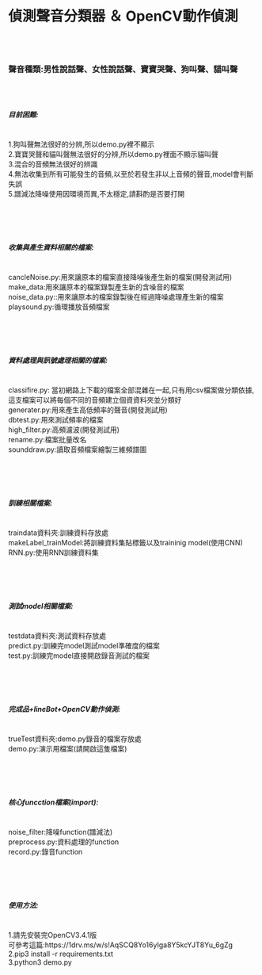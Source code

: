 <h1>偵測聲音分類器 ＆ OpenCV動作偵測</h1><br>
<br>
<h3>聲音種類:男性說話聲、女性說話聲、寶寶哭聲、狗叫聲、貓叫聲</h3><br>
<br>
<h5>目前困難:</h5><br>
1.狗叫聲無法很好的分辨,所以demo.py裡不顯示<br>
2.寶寶哭聲和貓叫聲無法很好的分辨,所以demo.py裡面不顯示貓叫聲<br>
3.混合的音頻無法很好的辨識<br>
4.無法收集到所有可能發生的音頻,以至於若發生非以上音頻的聲音,model會判斷失誤<br>
5.譜減法降噪使用因環境而異,不太穩定,請斟酌是否要打開<br>
<br>
<br>
<br>
<br>
<h5>收集與產生資料相關的檔案:</h5><br>
cancleNoise.py:用來讓原本的檔案直接降噪後產生新的檔案(開發測試用)<br>
make_data:用來讓原本的檔案錄製產生新的含噪音的檔案<br>
noise_data.py::用來讓原本的檔案錄製後在經過降噪處理產生新的檔案<br>
playsound.py:循環播放音頻檔案<br>
<br>
<br>
<br>
<br>
<h5>資料處理與訊號處理相關的檔案:</h5><br>
classifire.py: 當初網路上下載的檔案全部混雜在一起,只有用csv檔案做分類依據,這支檔案可以將每個不同的音頻建立個資資料夾並分類好<br>
generater.py:用來產生高低頻率的聲音(開發測試用)<br>
dbtest.py:用來測試頻率的檔案<br>
high_filter.py:高頻濾波(開發測試用)<br>
rename.py:檔案批量改名<br>
sounddraw.py:讀取音頻檔案繪製三維頻譜圖<br>
<br>
<br>
<br>
<br>
<h5>訓練相關檔案:</h5><br>
traindata資料夾:訓練資料存放處<br>
makeLabel_trainModel:將訓練資料集貼標籤以及traininig model(使用CNN)<br>
RNN.py:使用RNN訓練資料集<br>
<br>
<br>
<br>
<br>
<h5>測試model相關檔案:</h5><br>
testdata資料夾:測試資料存放處<br>
predict.py:訓練完model測試model準確度的檔案<br>
test.py:訓練完model直接開啟錄音測試的檔案<br>
<br>
<br>
<br>
<br>
<h5>完成品+lineBot+OpenCV動作偵測:</h5><br>
trueTest資料夾:demo.py錄音的檔案存放處<br>
demo.py:演示用檔案(請開啟這隻檔案)<br>
<br>
<br>
<br>
<br>
<h5>核心funcction檔案(import):</h5><br>
noise_filter:降噪function(譜減法)<br>
preprocess.py:資料處理的function<br>
record.py:錄音function<br>
<br>
<br>
<br>
<br>
<h5>使用方法:</h5><br>
1.請先安裝完OpenCV3.4.1版<br>
可參考這篇:https://1drv.ms/w/s!AqSCQ8Yo16yIga8Y5kcYJT8Yu_6gZg<br>
2.pip3 install -r requirements.txt<br>
3.python3 demo.py<br>
<br>
<br>

